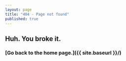 ```yaml
---
layout: page
title: "404 - Page not found"
published: true
---
```



## Huh. You broke it.
### [Go back to the home page.]({{ site.baseurl }}/)
